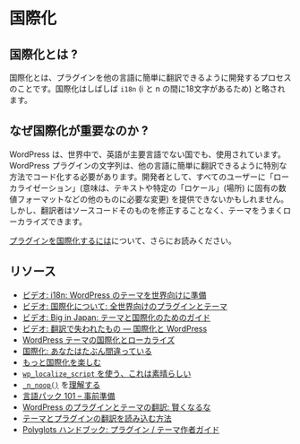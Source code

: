 <!--
# Internationalization
-->

# 国際化

<!--
## What is Internationalization?
-->

## 国際化とは ?

<!--
Internationalization is the process of developing a plugin so it can easily be translated into other languages. Internationalization is often abbreviated as `i18n` (because there are 18 letters between the letters i and n).
-->

国際化とは、プラグインを他の言語に簡単に翻訳できるように開発するプロセスのことです。国際化はしばしば `i18n` (i と n の間に18文字があるため) と略されます。

<!--
## Why is Internationalization Important?
-->

## なぜ国際化が重要なのか ?

<!--
WordPress is used all over the world, in countries where English is not the main language. The strings in the WordPress plugins need to be coded in a special way so that can be easily translated into other languages. As a developer, you may not be able to provide _localizations_ (meaning, changes required to the text and other things like number formats specific to a given _locale_ (location)) for all your users; however, a translator can successfully localize the theme without needing to modify the source code itself.
-->

WordPress は、世界中で、英語が主要言語でない国でも、使用されています。WordPress プラグインの文字列は、他の言語に簡単に翻訳できるように特別な方法でコード化する必要があります。開発者として、すべてのユーザーに「ローカライゼーション」(意味は、テキストや特定の「ロケール」(場所) に固有の数値フォーマットなどの他のものに必要な変更) を提供できないかもしれません。しかし、翻訳者はソースコードそのものを修正することなく、テーマをうまくローカライズできます。

<!--
Read further on [How to Internationalize your Plugin](https://developer.wordpress.org/plugins/internationalization/how-to-internationalize-your-plugin/).
-->

[プラグインを国際化するには](https://ja.wordpress.org/team/handbook/plugin-development/internationalization/how-to-internationalize-your-plugin/)について、さらにお読みください。

<!--
## Resources
-->

## リソース

<!--
- [Video: i18n: Preparing Your WordPress Theme for the World](https://www.youtube.com/watch?v=fJfqgrzjEis)
- [Video: On Internationalization: Plugins and themes for the whole world](https://wordpress.tv/2014/02/26/samuel-otto-wood-on-internationalization-plugins-and-themes-for-the-whole-world/)
- [Video: Big in Japan: A Guide for Themes and Internationalization](https://wordpress.tv/2013/08/03/shannon-smith-big-in-japan-a-guide-for-themes-and-internationalization/)
- [Video: Lost in Translation—i18n and WordPress](https://wordpress.tv/2009/11/14/ze-fontainhas-i18n-nyc09/)
- [Internationalizing And Localizing Your WordPress Theme](https://www.smashingmagazine.com/2011/12/internationalizing-localizing-wordpress-theme/)
- [Internationalization: You're probably doing it wrong](http://ottopress.com/2012/internationalization-youre-probably-doing-it-wrong/)
- [More Internationalization Fun](http://ottopress.com/2012/more-internationalization-fun/)
- [Use `wp_localize_script`, It Is Awesome](https://pippinsplugins.com/use-wp_localize_script-it-is-awesome/)
- [Understanding](https://konstantin.blog/2013/_n_noop/) [`_n_noop()`](https://developer.wordpress.org/reference/functions/_n_noop/)
- [Language Packs 101 – Prepwork](http://ottopress.com/2013/language-packs-101-prepwork/)
- [Translating WordPress Plugins and Themes: Don't Get Clever](https://markjaquith.wordpress.com/2011/10/06/translating-wordpress-plugins-and-themes-dont-get-clever/)
- [How to load theme and plugin translations](https://ulrich.pogson.ch/load-theme-plugin-translations)
- [Polyglots Handbook: Plugin/Theme Authors Guide](https://make.wordpress.org/polyglots/handbook/plugin-theme-authors-guide/)
-->

- [ビデオ: i18n: WordPress のテーマを世界向けに準備](https://www.youtube.com/watch?v=fJfqgrzjEis)
- [ビデオ: 国際化について: 全世界向けのプラグインとテーマ](https://wordpress.tv/2014/02/26/samuel-otto-wood-on-internationalization-plugins-and-themes-for-the-whole-world/)
- [ビデオ: Big in Japan: テーマと国際化のためのガイド](https://wordpress.tv/2013/08/03/shannon-smith-big-in-japan-a-guide-for-themes-and-internationalization/)
- [ビデオ: 翻訳で失われたもの — 国際化と WordPress](https://wordpress.tv/2009/11/14/ze-fontainhas-i18n-nyc09/)
- [WordPress テーマの国際化とローカライズ](https://www.smashingmagazine.com/2011/12/internationalizing-localizing-wordpress-theme/)
- [国際化: あなたはたぶん間違っている](http://ottopress.com/2012/internationalization-youre-probably-doing-it-wrong/)
- [もっと国際化を楽しむ](http://ottopress.com/2012/more-internationalization-fun/)
- [`wp_localize_script` を使う、これは素晴らしい](https://pippinsplugins.com/use-wp_localize_script-it-is-awesome/)
- [`_n_noop()`](https://developer.wordpress.org/reference/functions/_n_noop/) を[理解する](https://konstantin.blog/2013/_n_noop/) 
- [言語パック 101 – 事前準備](http://ottopress.com/2013/language-packs-101-prepwork/)
- [WordPress のプラグインとテーマの翻訳: 賢くなるな](https://markjaquith.wordpress.com/2011/10/06/translating-wordpress-plugins-and-themes-dont-get-clever/)
- [テーマとプラグインの翻訳を読み込む方法](https://ulrich.pogson.ch/load-theme-plugin-translations)
- [Polyglots ハンドブック: プラグイン / テーマ作者ガイド](https://make.wordpress.org/polyglots/handbook/plugin-theme-authors-guide/)
